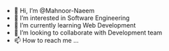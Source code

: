 - 👋 Hi, I’m @Mahnoor-Naeem
- 👀 I’m interested in Software Engineering
- 🌱 I’m currently learning Web Development
- 💞️ I’m looking to collaborate with Development team
- 📫 How to reach me ...

<!---
Mahnoor-Naeem/Mahnoor-Naeem is a ✨ special ✨ repository because its `README.md` (this file) appears on your GitHub profile.
You can click the Preview link to take a look at your changes.
--->
